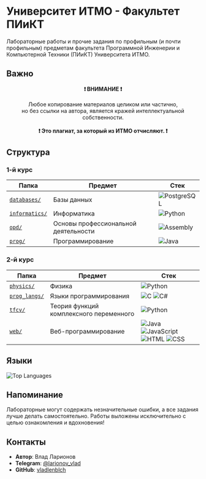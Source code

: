 # Университет ИТМО - Факультет ПИиКТ

Лабораторные работы и прочие задания по профильным (и почти профильным) предметам факультета Программной Инженерии и Компьютерной Техники (ПИиКТ) Университета ИТМО.

## Важно

<p align="center">
    <strong>❗ ВНИМАНИЕ ❗</strong><br><br>
    Любое копирование материалов целиком или частично,<br>
    но без ссылки на автора, является кражей интеллектуальной собственности.<br><br>
    <strong>❗ Это плагиат, за который из ИТМО отчисляют. ❗</strong>
</p>

## Структура

### 1-й курс

| Папка | Предмет | Стек |
|-------|---------|------------|
| [`databases/`](1_course/databases/) | Базы данных | ![PostgreSQL](https://img.shields.io/badge/PostgreSQL-4169E1?style=flat&logo=postgresql&logoColor=white) |
| [`informatics/`](1_course/informatics/) | Информатика | ![Python](https://img.shields.io/badge/Python-3776AB?style=flat&logo=python&logoColor=white) |
| [`opd/`](1_course/opd/) | Основы профессиональной деятельности | ![Assembly](https://img.shields.io/badge/Assembly-6E4C13?style=flat&logo=assemblyscript&logoColor=white) |
| [`prog/`](1_course/prog/) | Программирование | ![Java](https://img.shields.io/badge/Java-007396?style=flat&logo=java&logoColor=white) |

### 2-й курс

| Папка | Предмет | Стек |
|-------|---------|------------|
| [`physics/`](2_course/physics/) | Физика | ![Python](https://img.shields.io/badge/Python-3776AB?style=flat&logo=python&logoColor=white) |
| [`prog_langs/`](2_course/prog_langs/) | Языки программирования | ![C](https://img.shields.io/badge/C-A8B9CC?style=flat&logo=c&logoColor=black) ![C#](https://img.shields.io/badge/C%23-239120?style=flat&logo=csharp&logoColor=white) |
| [`tfcv/`](2_course/tfcv/) | Теория функций комплексного переменного | ![Python](https://img.shields.io/badge/Python-3776AB?style=flat&logo=python&logoColor=white) |
| [`web/`](2_course/web/) | Веб-программирование | ![Java](https://img.shields.io/badge/Java-ED8B00?style=flat&logo=java&logoColor=white) ![JavaScript](https://img.shields.io/badge/JavaScript-F7DF1E?style=flat&logo=javascript&logoColor=black) ![HTML](https://img.shields.io/badge/HTML-E34F26?style=flat&logo=html5&logoColor=white) ![CSS](https://img.shields.io/badge/CSS-1572B6?style=flat&logo=css3&logoColor=white) |

## Языки

![Top Languages](https://github-readme-stats.vercel.app/api/top-langs/?username=vladlenblch&repo=ITMO_VT&layout=compact&theme=github_dark&hide_border=true&langs_count=99&card_width=500&bg_color=0d1117&title_color=58a6ff&text_color=c9d1d9&icon_color=58a6ff)

## Напоминание

Лабораторные могут содержать незначительные ошибки, а все задания лучше делать самостоятельно. Работы выложены исключительно с целью ознакомления и вдохновения!

## Контакты

- **Автор**: Влад Ларионов
- **Telegram**: [@larionov_vlad](https://t.me/larionov_vlad)
- **GitHub**: [vladlenblch](https://github.com/vladlenblch)
